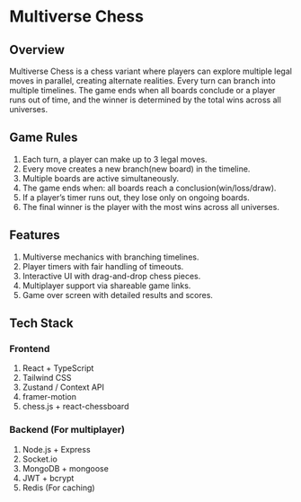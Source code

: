 # Multiverse Chess

## Overview

Multiverse Chess is a chess variant where players can explore multiple legal moves in parallel, creating alternate realities. Every turn can branch into multiple timelines. The game ends when all boards conclude or a player runs out of time, and the winner is determined by the total wins across all universes.

## Game Rules

1. Each turn, a player can make up to 3 legal moves.
2. Every move creates a new branch(new board) in the timeline.
3. Multiple boards are active simultaneously.
4. The game ends when: all boards reach a conclusion(win/loss/draw).
5. If a player’s timer runs out, they lose only on ongoing boards.
6. The final winner is the player with the most wins across all universes.

## Features

1. Multiverse mechanics with branching timelines.
2. Player timers with fair handling of timeouts.
3. Interactive UI with drag-and-drop chess pieces.
4. Multiplayer support via shareable game links.
5. Game over screen with detailed results and scores.

## Tech Stack

### Frontend

1. React + TypeScript
2. Tailwind CSS
3. Zustand / Context API
4. framer-motion
5. chess.js + react-chessboard

### Backend (For multiplayer)

1. Node.js + Express
2. Socket.io
3. MongoDB + mongoose
4. JWT + bcrypt
5. Redis (For caching)





